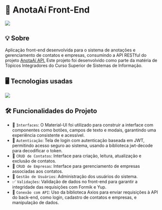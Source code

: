 <h1>🪪 AnotaAí Front-End</h1> 
<img loading="lazy" src="https://img.shields.io/github/stars/DanielSouza2005/anotaai-front?style=social"/> 
<h2>💡 Sobre </h2> 
<p> Aplicação front-end desenvolvida para o sistema de anotações e gerenciamento de contatos e empresas, consumindo a API RESTful do projeto <a href="https://github.com/DanielSouza2005/anotaai-api">AnotaAí API.</a> 
Este projeto foi desenvolvido como parte da matéria de Tópicos Integradores do Curso Superior de Sistemas de Informação.</p> 
<h2>🖥️ Tecnologias usadas </h2>
<div align="left" dir="auto"> 
  <a href="https://skillicons.dev" rel="nofollow"> 
  <img src="https://skillicons.dev/icons?i=html,css,js,react,materialui" style="max-width: 100%;"> </a> <br>
</div> 
<h2>🛠️ Funcionalidades do Projeto </h2>

- 🎨 `Interfaces`: O Material-UI foi utilizado para construir a interface com componentes como botões, campos de texto e modais, garantindo uma experiência consistente e acessível.
- 🔐 `Autenticação`: Tela de login com autenticação baseada em JWT, permitindo acesso seguro ao sistema, usando a biblioteca jwt-decode para decodificar o token.
- 📇 `CRUD de Contatos`: Interface para criação, leitura, atualização e exclusão de contatos.
- 🏢 `CRUD de Empresas`: Interface para gerenciamento de empresas associadas aos contatos.
- 👤 `Gestão de Usuários`: Administração dos usuários do sistema.
- ✅ `Validações`: Validação de dados no front-end para garantir a integridade das requisições com Formik e Yup.
- 🔗 `Conexão com API`: Uso da biblioteca Axios para enviar requisições à API do back-end, como login, cadastro de contatos e empresas, e manipulação de dados.
